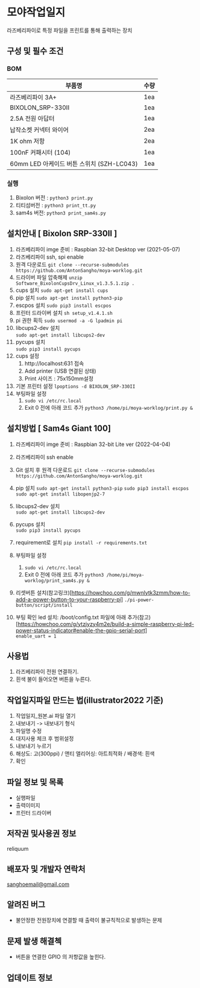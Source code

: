 # 모야작업일지 
라즈베리파이로 특정 파일을 프린트를 통해 출력하는 장치 
## 구성 및 필수 조건 
### BOM

| 부품명 | 수량 |  
| ----------- | ----------- | 
| 라즈베리파이 3A+ | 1ea |  
| BIXOLON_SRP-330II  | 1ea |
| 2.5A 전원 아답터 | 1ea |
| 납작소켓 커넥터 와이어 | 2ea |
| 1K ohm 저항 | 2ea |
| 100nF 커패시터 (104) | 1ea |
| 60mm LED 아케이드 버튼 스위치 (SZH-LC043) | 1ea |

### 실행
1. Bixolon 버전 :
	`python3 print.py` 
2. 티티섬버전 :
	`python3 print_tt.py`
3. sam4s 버전: 
	`python3 print_sam4s.py`

## 설치안내 [ Bixolon SRP-330II ]
1. 라즈베리파이 imge 준비 : Raspbian 32-bit Desktop ver (2021-05-07)
2. 라즈베리파이 ssh, spi enable 
3. 원격 다운로드 
	`git clone --recurse-submodules https://github.com/AntonSangho/moya-worklog.git`
4. 드라이버 파일 압축해제
	`unzip Software_BixolonCupsDrv_Linux_v1.3.5.1.zip .`
6. cups 설치 
	`sudo apt-get install cups`
7. pip 설치 
	`sudo apt-get install python3-pip`
8. escpos 설치 
	`sudo pip3 install escpos`
6. 프린터 드라이버 설치
	`sh setup_v1.4.1.sh`
7. pi  권한 획득 
	`sudo usermod -a -G lpadmin pi`
8. libcups2-dev 설치  
	`sudo apt-get install libcups2-dev`
9. pycups 설치  
	`sudo pip3 install pycups`
10. cups 설정
	1. http://localhost:631 접속
	2. Add printer (USB 연결된 상태)
	3. Print 사이즈 : 75x150mm설정 
11. 기본 프린터 설정 
	`lpoptions -d BIXOLON_SRP-330II`
12. 부팅파일 설정 
	1. `sudo vi /etc/rc.local`
	2. Exit 0 전에 아래 코드 추가
		`python3 /home/pi/moya-worklog/print.py &`

## 설치방법 [ Sam4s Giant 100]
1. 라즈베리파이 imge 준비 : Raspbian 32-bit Lite ver (2022-04-04)
2. 라즈베리파이 ssh enable 
3. Git 설치 후 원격 다운로드 
	`git clone --recurse-submodules https://github.com/AntonSangho/moya-worklog.git`
4. pip 설치 
	`sudo apt-get install python3-pip`
	`sudo pip3 install escpos`
	`sudo apt-get install libopenjp2-7`
5. libcups2-dev 설치  
	`sudo apt-get install libcups2-dev`
6. pycups 설치  
	`sudo pip3 install pycups`
7. requirement로 설치 
	`pip install -r requirements.txt `
8. 부팅파일 설정 
	1. `sudo vi /etc/rc.local`
	2. Exit 0 전에 아래 코드 추가
		`python3 /home/pi/moya-worklog/print_sam4s.py &`
9. 리셋버튼 설치(참고링크)[https://howchoo.com/g/mwnlytk3zmm/how-to-add-a-power-button-to-your-raspberry-pi]
	`./pi-power-button/script/install`

10. 부팅 확인 led 설치: /boot/config.txt 파일에 아래 추가(참고)[https://howchoo.com/g/ytzjyzy4m2e/build-a-simple-raspberry-pi-led-power-status-indicator#enable-the-gpio-serial-port]  
	`enable_uart = 1`


## 사용법
1.	라즈베리파이 전원 연결하기. 
2.	흰색 불이 들어오면 버튼을 누른다. 

## 작업일지파일 만드는 법(illustrator2022 기준) 
1. 작업일지_원본.ai 파일 열기
2. 내보내기 -> 내보내기 형식
3. 파일명 수정
4. 대지사용 체크 후 범위설정
5. 내보내기 누르기
6. 해상도: 고(300ppi) / 앤티 앨리어싱: 아트최적화 / 배경색: 흰색 
7. 확인 

## 파일 정보 및 목록 
- 실행파일
- 출력이미지
- 프린터 드라이버 

## 저작권 및사용권 정보 
reliquum 

## 배포자 및 개발자 연락처 
sanghoemail@gmail.com 

## 알려진 버그
- 불안정한 전원장치에 연결할 때 출력이 불규칙적으로 발생하는 문제

## 문제 발생 해결첵 
- 버튼을 연결한 GPIO 의 저항값을 높힌다. 

## 업데이트 정보 
